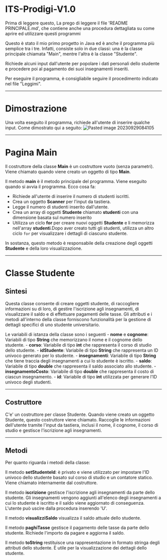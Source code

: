# ITS-Prodigi-V1.0

Prima di leggere questo, La prego di leggere il file 'README PRINCIPALE.md', che contiene anche una procedura dettagliata su come aprire ed utilizzare questi programmi

Questo è stato il mio primo progetto in Java ed è anche il programma più semplice tra i tre. Infatti, consiste solo in due classi: una è la classe principale chiamata "Main", mentre l'altra è la classe "Studente". 

Richiede alcuni input dall'utente per popolare i dati personali dello studente e procedere poi al pagamento dei suoi insegnamenti inseriti.

Per eseguire il programma, è consigliabile seguire il procedimento indicato nel file "Leggimi".

---

# Dimostrazione

Una volta eseguito il programma, richiede all'utente di inserire qualche input. Come dimostrato qui a seguito:
![Pasted image 20230929084105](https://github.com/gianni-jin14/ITS-Prodigi-V1.0/assets/129873947/bddebfaf-2a07-415c-930e-f871cf50010a)

---

# Pagina Main

Il costruttore della classe **Main** è un costruttore vuoto (senza parametri). Viene chiamato quando viene creato un oggetto di tipo **Main**.


Il metodo **main** è il metodo principale del programma. Viene eseguito quando si avvia il programma. Ecco cosa fa:
- Richiede all'utente di inserire il numero di studenti iscritti.
- Crea un oggetto **Scanner** per l'input da tastiera.
- Legge il numero di studenti inserito dall'utente.
- Crea un array di oggetti **Studente** chiamato **studenti** con una dimensione basata sul numero inserito
- Utilizza un ciclo **for** per creare nuovi oggetti **Studente** e li memorizza nell'array **studenti**.Dopo aver creato tutti gli studenti, utilizza un altro ciclo `for` per visualizzare i dettagli di ciascuno studente.

In sostanza, questo metodo è responsabile della creazione degli oggetti **Studente** e della loro visualizzazione.



----


# Classe Studente

## Sintesi
Questa classe consente di creare oggetti studente, di raccogliere informazioni su di loro, di gestire l'iscrizione agli insegnamenti, di visualizzare il saldo e di effettuare pagamenti delle tasse. Gli attributi e i metodi all'interno della classe forniscono funzionalità per la gestione di dettagli specifici di uno studente universitario.


Le variabili di istanza della classe sono i seguenti 
    - **nome** e **cognome**: Variabili di tipo **String** che memorizzano il nome e il cognome dello studente.
    - **corso**: Variabile di tipo **int** che rappresenta il corso di studio dello studente.
    - **idStudente**: Variabile di tipo **String** che rappresenta un ID univoco generato per lo studente.
    - **insegnamenti**: Variabile di tipo **String** che tiene traccia degli insegnamenti a cui lo studente è iscritto.
    - **saldo**: Variabile di tipo **double** che rappresenta il saldo associato allo studente.
    - **insegnamentoCosto**: Variabile di tipo **double** che rappresenta il costo di ciascun insegnamento.
    - **id**: Variabile di tipo **int** utilizzata per generare l'ID univoco degli studenti.


---
## Costruttore
C'e' un costruttore per classe Studente.  Quando viene creato un oggetto Studente, questo costruttore viene chiamato. Raccoglie le informazioni dell'utente tramite l'input da tastiera, inclusi il nome, il cognome, il corso di studio e gestisce l'iscrizione agli insegnamenti.


---

## Metodi

Per quanto riguarda i metodi della classe: 

Il metodo **setStudenteId**:  è privato e viene utilizzato per impostare l'ID univoco dello studente basato sul corso di studio e un contatore statico. Viene chiamato internamente dal costruttore.


Il metodo **iscrizione** gestisce l'iscrizione agli insegnamenti da parte dello studente. Gli insegnamenti vengono aggiunti all'elenco degli insegnamenti a cui lo studente è iscritto e il saldo viene aggiornato di conseguenza. L'utente può uscire dalla procedura inserendo 'U'.

Il metodo **visualizziSaldo** visualizza il saldo attuale dello studente.

Il metodo **paghiTasse** gestisce il pagamento delle tasse da parte dello studente. Richiede l'importo da pagare e aggiorna il saldo.

Il metodo **toString** restituisce una rappresentazione in formato stringa degli attributi dello studente. È utile per la visualizzazione dei dettagli dello studente.
